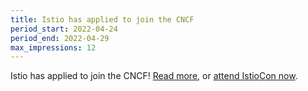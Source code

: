 ```yaml
---
title: Istio has applied to join the CNCF
period_start: 2022-04-24
period_end: 2022-04-29
max_impressions: 12
---
```


Istio has applied to join the CNCF! [Read more](/blog/2022/istio-has-applied-to-join-the-cncf/), or [attend IstioCon now](https://events.istio.io/istiocon-2022/).
